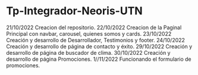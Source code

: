 # Tp-Integrador-Neoris-UTN
21/10/2022 Creacion del repositorio.
22/10/2022 Creacion de la Paginal Principal con navbar, carousel, quienes somos y cards. 
23/10/2022 Creación y desarrollo de Desarrollador, Testimonios y footer.
24/10/2022 Creación y desarrollo de página de contacto y éxito. 
29/10/2022 Creación y desarrollo de página de buscador de clima. 
30/10/2022 Creación y desarrollo de página Promociones.
1//11/2022 Funcionando el formulario de promociones.
